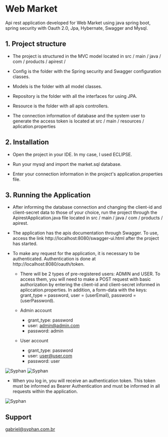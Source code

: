 # Web Market #
Api rest application developed for Web Market using java spring boot, spring security with Oauth 2.0, Jpa, Hybernate, Swagger and Mysql.

## 1. Project structure ##

* The project is structured in the MVC model located in src / main / java / com / products / apirest /

* Config is the folder with the Spring security and Swagger configuration classes.

* Models is the folder with all model classes.

* Repository is the folder with all the interfaces for using JPA.

* Resource is the folder with all apis controllers.

* The connection information of database and the system user to generate the access token is located at src / main / resources / aplication.properties

## 2. Installation ##

* Open the project in your IDE. In my case, I used ECLIPSE.

* Run your mysql and import the market.sql database. 

* Enter your connection information in the project's application.properties file.

## 3. Running the Application ##

* After informing the database connection and changing the client-id and client-secret data to those of your choice, run the project through the ApirestApplication.java file located in src / main / java / com / products / apirest.

* The application has the apis documentation through Swagger. To use, access the link http://localhost:8080/swagger-ui.html after the project has started.

* To make any request for the application, it is necessary to be authenticated. Authentication is done at http://localhost:8080/oauth/token. 

	* There will be 2 types of pre-registered users: ADMIN and USER. To access them, you will need to make a POST request with basic authorization by entering the client-id and client-secret informed in apliccation.properties. In addition, a form-data with the keys: grant_type = password, user = (userEmail), password = (userPassword).

	* Admin account
		* grant_type: password
		* user: admin@admin.com
		* password: admin

	* User account
		* grant_type: password
		* user: user@user.com
		* password: user

![Syphan](https://syphan.com.br/images/secret.png)
![Syphan](https://syphan.com.br/images/user.png)
		
* When you log in, you will receive an authentication token. This token must be informed as Bearer Authentication and must be informed in all requests within the application.

![Syphan](https://syphan.com.br/images/listCategories.png)

## Support ##
[gabriel@syphan.com.br](mailto:gabriel@syphan.com.br)
